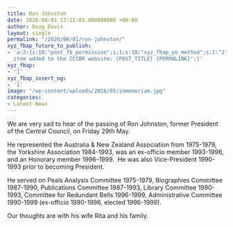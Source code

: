 ```yaml
---
title: Ron Johnston
date: 2020-06-01 17:11:03.000000000 +00:00
author: Doug Davis
layout: single
permalink: "/2020/06/01/ron-johnston/"
xyz_fbap_future_to_publish:
- 'a:3:{s:18:"post_fb_permission";i:1;s:18:"xyz_fbap_po_method";s:1:"2";s:16:"xyz_fbap_message";s:62:"News
  item added to the CCCBR website: {POST_TITLE} {PERMALINK}";}'
xyz_fbap:
- '1'
xyz_fbap_insert_og:
- '1'
image: "/wp-content/uploads/2016/05/inmemoriam.jpg"
categories:
- Latest News
---
```

We are very sad to hear of the passing of Ron Johnston, former President of the Central Council, on Friday 29th May.

He represented the Australia & New Zealand Association from 1975-1979, the Yorkshire Association 1984-1993, was an ex-officio member 1993-1996, and an Honorary member 1996-1999.  He was also Vice-President 1990-1993 prior to becoming President.

He served on Peals Analysis Committee 1975-1979, Biographies Committee 1987-1990, Publications Committee 1987-1993, Library Committee 1990-1993, Committee for Redundant Bells 1996-1999, Administrative Committee 1990-1999 (ex-officio 1990-1996, elected 1996-1999).

Our thoughts are with his wife Rita and his family.
